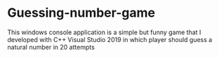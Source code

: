  # Guessing-number-game
This windows console application is a simple but funny game that I developed with C++ Visual Studio 2019 in which player should guess a natural number in 20 attempts
